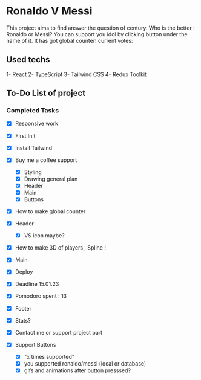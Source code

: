 # Ronaldo V Messi

This project aims to find answer the question of century. Who is the better : Ronaldo or Messi? You can support you idol by clicking button under the name of it. It has got global counter!
current votes: 
## Used techs

1- React
2- TypeScript
3- Tailwind CSS
4- Redux Toolkit

## To-Do List of project


### Completed Tasks

- [x] Responsive work
- [x] First Init
- [x] Install Tailwind
- [x] Buy me a coffee support
  - [x] Styling
  - [x] Drawing general plan
  - [x] Header
  - [x] Main
  - [x] Buttons
- [x] How to make global counter
- [x] Header
  - [x] VS icon maybe?
- [x] How to make 3D of players , Spline !
- [x] Main
- [X] Deploy
- [x] Deadline 15.01.23
- [x] Pomodoro spent : 13
- [x] Footer
- [x] Stats?
- [x] Contact me or support project part
- [x] Support Buttons

  - [x] "x times supported"
  - [x] you supported ronaldo/messi (local or database)
  - [x] gifs and animations after button presssed?
